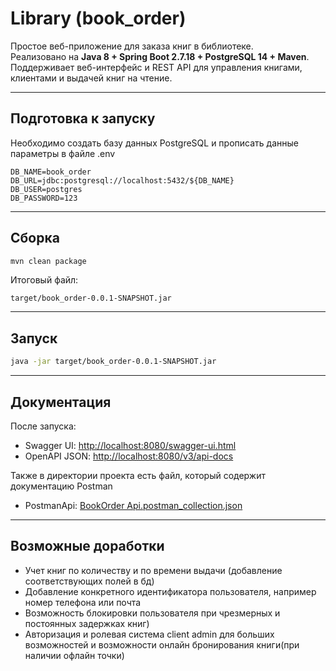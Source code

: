 # Library (book_order)

Простое веб-приложение для заказа книг в библиотеке.  
Реализовано на **Java 8 + Spring Boot 2.7.18 + PostgreSQL 14 + Maven**.  
Поддерживает веб-интерфейс и REST API для управления книгами, клиентами и выдачей книг на чтение.  

---

## Подготовка к запуску

Необходимо создать базу данных PostgreSQL и прописать данные параметры в файле .env

```
DB_NAME=book_order
DB_URL=jdbc:postgresql://localhost:5432/${DB_NAME}
DB_USER=postgres
DB_PASSWORD=123
```


---

## Сборка

```bash
mvn clean package
```

Итоговый файл:  
```
target/book_order-0.0.1-SNAPSHOT.jar
```

---

##  Запуск

```bash
java -jar target/book_order-0.0.1-SNAPSHOT.jar
```

---

## Документация

После запуска:

- Swagger UI: [http://localhost:8080/swagger-ui.html](http://localhost:8080/swagger-ui.html)  
- OpenAPI JSON: [http://localhost:8080/v3/api-docs](http://localhost:8080/v3/api-docs)  

Также в директории проекта есть файл, который содержит документацию Postman

- PostmanApi: [BookOrder Api.postman_collection.json](BookOrder%20Api.postman_collection.json)
  
---

## Возможные доработки

- Учет книг по количеству и по времени выдачи (добавление соответствующих полей в бд)
- Добавление конкретного идентификатора пользователя, например номер телефона или почта
- Возможность блокировки пользователя при чрезмерных и постоянных задержках книг)
- Авторизация и ролевая система client admin для больших возможностей и возможности онлайн бронирования книги(при наличии офлайн точки)

